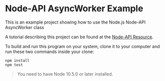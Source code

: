 # Node-API AsyncWorker Example

This is an example project showing how to use the Node.js Node-API AsyncWorker class

A tutorial describing this project can be found at the [Node-API Resource](https://napi.inspiredware.com/special-topics/asyncworker.html).

To build and run this program on your system, clone it to your computer and run these two commands inside your clone:

```
npm install
npm test
```

> You need to have Node 10.5.0 or later installed. 